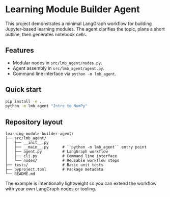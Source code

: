 # Learning Module Builder Agent

This project demonstrates a minimal LangGraph workflow for building
Jupyter-based learning modules. The agent clarifies the topic,
plans a short outline, then generates notebook cells.

## Features

- Modular nodes in `src/lmb_agent/nodes.py`.
- Agent assembly in `src/lmb_agent/agent.py`.
- Command line interface via `python -m lmb_agent`.

## Quick start

```bash
pip install -e .
python -m lmb_agent "Intro to NumPy"
```

## Repository layout

```
learning-module-builder-agent/
├── src/lmb_agent/
│   ├── __init__.py
│   ├── __main__.py      # ``python -m lmb_agent`` entry point
│   ├── agent.py         # LangGraph workflow
│   ├── cli.py           # Command line interface
│   └── nodes/           # Reusable workflow steps
├── tests/               # Basic unit tests
├── pyproject.toml       # Package metadata
└── README.md
```

The example is intentionally lightweight so you can extend the workflow
with your own LangGraph nodes or tooling.

